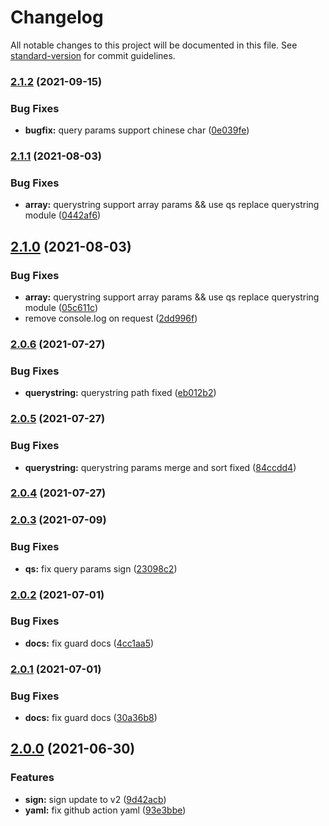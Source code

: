 # Changelog

All notable changes to this project will be documented in this file. See [standard-version](https://github.com/conventional-changelog/standard-version) for commit guidelines.

### [2.1.2](https://github.com/tuya/tuya-connector-nodejs/compare/v2.1.1...v2.1.2) (2021-09-15)


### Bug Fixes

* **bugfix:** query params support chinese char ([0e039fe](https://github.com/tuya/tuya-connector-nodejs/commit/0e039fef70c8d9dcbe9479557f277ec12d35d0a3))

### [2.1.1](https://github.com/tuya/tuya-connector-nodejs/compare/v2.1.0...v2.1.1) (2021-08-03)


### Bug Fixes

* **array:** querystring support array params && use qs replace querystring module ([0442af6](https://github.com/tuya/tuya-connector-nodejs/commit/0442af66616798f85fd1b57743677ede7f787e40))

## [2.1.0](https://github.com/tuya/tuya-connector-nodejs/compare/v2.0.6...v2.1.0) (2021-08-03)


### Bug Fixes

* **array:** querystring support array params && use qs replace querystring module ([05c611c](https://github.com/tuya/tuya-connector-nodejs/commit/05c611c4f38c89e1a6f9b38a560028162d783540))
* remove console.log on request ([2dd996f](https://github.com/tuya/tuya-connector-nodejs/commit/2dd996f96bee219b42246935c83199bc34a916d6))

### [2.0.6](https://github.com/tuya/tuya-connector-nodejs/compare/v2.0.5...v2.0.6) (2021-07-27)


### Bug Fixes

* **querystring:** querystring path fixed ([eb012b2](https://github.com/tuya/tuya-connector-nodejs/commit/eb012b28a578cb58e7ba97d052eb7cd518811fc6))

### [2.0.5](https://github.com/tuya/tuya-connector-nodejs/compare/v2.0.4...v2.0.5) (2021-07-27)


### Bug Fixes

* **querystring:** querystring params merge and sort fixed ([84ccdd4](https://github.com/tuya/tuya-connector-nodejs/commit/84ccdd428fe6031e5623a2860909ddfffb0a1cdb))

### [2.0.4](https://github.com/tuya/tuya-connector-nodejs/compare/v2.0.3...v2.0.4) (2021-07-27)

### [2.0.3](https://github.com/tuya/tuya-connector-nodejs/compare/v2.0.2...v2.0.3) (2021-07-09)


### Bug Fixes

* **qs:** fix query params sign ([23098c2](https://github.com/tuya/tuya-connector-nodejs/commit/23098c2a276ac1672772f88e88cb10cd359da7c2))

### [2.0.2](https://github.com/tuya/tuya-connector-nodejs/compare/v2.0.1...v2.0.2) (2021-07-01)


### Bug Fixes

* **docs:** fix guard docs ([4cc1aa5](https://github.com/tuya/tuya-connector-nodejs/commit/4cc1aa50d26f604d65ddadab927bc67ee76eb7df))

### [2.0.1](https://github.com/tuya/tuya-connector-nodejs/compare/v2.0.0...v2.0.1) (2021-07-01)


### Bug Fixes

* **docs:** fix guard docs ([30a36b8](https://github.com/tuya/tuya-connector-nodejs/commit/30a36b8c73d689e4924397ccfabfbcdeca98735b))

## [2.0.0](https://github.com/tuya/tuya-connector-nodejs/compare/v1.0.0...v2.0.0) (2021-06-30)


### Features

* **sign:** sign update to v2 ([9d42acb](https://github.com/tuya/tuya-connector-nodejs/commit/9d42acb88625df663b140639298dce6f00241db4))
* **yaml:** fix github action yaml ([93e3bbe](https://github.com/tuya/tuya-connector-nodejs/commit/93e3bbe0467d7d6cf2e293c7b1f970590a2ceace))

